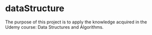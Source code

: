 # dataStructure
The purpose of this project is to apply the knowledge acquired in the Udemy course: Data Structures and Algorithms.
